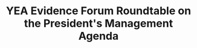 ---
title: YEA Evidence Forum Roundtable on the President's Management Agenda
year: 2022
description: 
doc-link: assets/resources/YEA Forum on PMA Learning Agenda Readout.pdf
aria-label: YEA Evidence Forum Roundtable on the President's Management Agenda
content_tags: 
type: pdf
filters: report 2022 year-of-evidence evidence-use
post-date: December 19, 2022 # must add post date to show the "new" icon
---